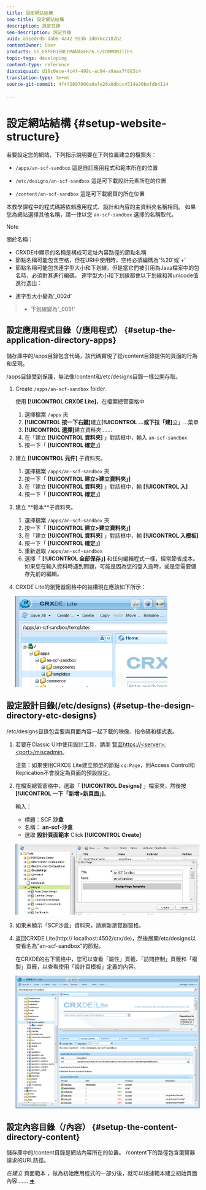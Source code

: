 ```yaml
---
title: 設定網站結構
seo-title: 設定網站結構
description: 設定目錄
seo-description: 設定目錄
uuid: a31edcd5-dab8-4a42-953b-1d076c2182b2
contentOwner: User
products: SG_EXPERIENCEMANAGER/6.5/COMMUNITIES
topic-tags: developing
content-type: reference
discoiquuid: d18c0ece-4c4f-499c-ac94-a9aaa7f883c4
translation-type: tm+mt
source-git-commit: 4f4f2897000a0afe26a0dbcc4514e20befdb4114

---
```



# 設定網站結構 {#setup-website-structure}

若要設定您的網站，下列指示說明要在下列位置建立的檔案夾：

* `/apps/an-scf-sandbox`
這是自訂應用程式和範本所在的位置

* `/etc/designs/an-scf-sandbox`
這是可下載設計元素所在的位置

* `/content/an-scf-sandbox`
這是可下載網頁的所在位置

本教學課程中的程式碼將依賴應用程式、設計和內容的主資料夾名稱相同。 如果您為網站選擇其他名稱，請一律以您 `an-scf-sandbox` 選擇的名稱取代。

>[!NOTE]
>
>關於名稱：
>
>* CRXDE中顯示的名稱是構成可定址內容路徑的節點名稱
>* 節點名稱可能包含空格，但在URI中使用時，空格必須編碼為&#39;%20&#39;或&#39;+&#39;
>* 節點名稱可能包含連字型大小和下划線，但是當它們被引用為Java檔案中的包名時，必須對其進行編碼。 連字型大小和下划線都會以下划線和其unicode值進行逸出：
   >
   >   
   * 連字型大小變為&#39;_002d&#39;
   >   * 下划線變為&#39;_005f&#39;


## 設定應用程式目錄（/應用程式） {#setup-the-application-directory-apps}

儲存庫中的/apps目錄包含代碼，該代碼實現了從/content目錄提供的頁面的行為和呈現。

/apps目錄受到保護，無法像/content和/etc/designs目錄一樣公開存取。

1. Create `/apps/an-scf-sandbox` folder.

   使用 **[!UICONTROL CRXDE Lite]**，在檔案總管窗格中

   1. 選擇檔案 `/apps` 夾
   1. **[!UICONTROL 按一下右鍵]**&#x200B;建立&#x200B;**[!UICONTROL ...或下拉「建]**&#x200B;立」...菜單
   1. **[!UICONTROL 選擇]**&#x200B;建立資料夾…….
   1. 在「建立 **[!UICONTROL 資料夾]** 」對話框中，輸入 `an-scf-sandbox`
   1. 按一下「 **[!UICONTROL 確定」]**

1. 建立 **[!UICONTROL 元件]** 子資料夾。

   1. 選擇檔案 `/apps/an-scf-sandbox` 夾
   1. 按一下「 **[!UICONTROL 建立>建立資料夾」]**
   1. 在「建立 **[!UICONTROL 資料夾]** 」對話框中，輸 **[!UICONTROL 入]**
   1. 按一下「 **[!UICONTROL 確定」]**

1. 建立 **範本&#x200B;**子資料夾。

   1. 選擇檔案 `/apps/an-scf-sandbox` 夾
   1. 按一下「 **[!UICONTROL 建立>建立資料夾」]**
   1. 在「建立 **[!UICONTROL 資料夾]** 」對話框中，輸 **[!UICONTROL 入模板]**
   1. 按一下「 **[!UICONTROL 確定」]**
   1. 重新選取 `/apps/an-scf-sandbox`
   1. 選擇「 **[!UICONTROL 全部保存」]**
   和任何編輯程式一樣，經常節省成本。 如果您在輸入資料時遇到問題，可能是因為您的登入逾時，或是您需要儲存先前的編輯。

1. CRXDE Lite的瀏覽器窗格中的結構現在應該如下所示：

   ![chlimage_1-44](assets/chlimage_1-44.png)

## 設定設計目錄(/etc/designs) {#setup-the-design-directory-etc-designs}

/etc/designs目錄包含要與頁面內容一起下載的映像、指令碼和樣式表。

1. 若要在Classic UI中使用設計工具，請瀏 [覽至https://&lt;server>:&lt;port>/miscadmin](http://localhost:4502/miscadmin)。

   注意：如果使用CRXDE Lite建立類型的節點 `cq:Page`，則Access Control和Replication不會設定為頁面的預設設定。

1. 在檔案總管窗格中，選取「 **[!UICONTROL Designs]** 」檔案夾，然後按 **[!UICONTROL 一下「新增>新頁面」]**。

   輸入：

   * 標題：SCF **沙盒**
   * 名稱： **an-scf-沙盒**
   * 選取 **設計頁面範本**
   Click **[!UICONTROL Create]**

   ![chlimage_1-45](assets/chlimage_1-45.png)

1. 如果未顯示「SCF沙盒」資料夾，請刷新瀏覽器窗格。

1. 返回CRXDE Lite(http:// localhost:4502/crx/de)，然後展開/etc/designs以查看名為&quot;an-scf-sandbox&quot;的節點。

   在CRXDE的右下窗格中，您可以查看「屬性」頁籤、「訪問控制」頁籤和「複製」頁籤，以查看使用「設計頁模板」定義的內容。

   ![chlimage_1-46](assets/chlimage_1-46.png)

## 設定內容目錄（/內容） {#setup-the-content-directory-content}

儲存庫中的/content目錄是網站內容所在的位置。 /content下的路徑包含瀏覽器請求的URL路徑。

*在建立* 頁面範本 [](initial-app.md#createthepagetemplate) ，做為初始應用程式的一部分後，就可以根據範本建立初始頁面內容……. [**⇒**](initial-app.md)
